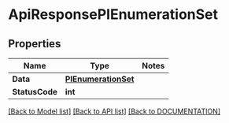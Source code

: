 # ApiResponsePIEnumerationSet

## Properties
Name | Type | Notes
------------ | ------------- | -------------
**Data** | **[**PIEnumerationSet**](../Model/PIEnumerationSet.md)**
**StatusCode** | **int**

[[Back to Model list]](../../DOCUMENTATION.md#documentation-for-models) [[Back to API list]](../../DOCUMENTATION.md#documentation-for-api-endpoints) [[Back to DOCUMENTATION]](../../DOCUMENTATION.md)
